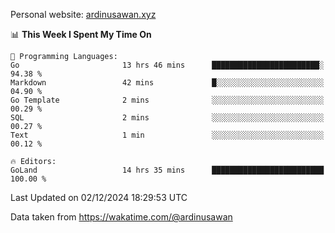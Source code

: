 Personal website: [ardinusawan.xyz](https://ardinusawan.xyz)

<!--START_SECTION:waka-->
📊 **This Week I Spent My Time On** 

```text
💬 Programming Languages: 
Go                       13 hrs 46 mins      ████████████████████████░   94.38 % 
Markdown                 42 mins             █░░░░░░░░░░░░░░░░░░░░░░░░   04.90 % 
Go Template              2 mins              ░░░░░░░░░░░░░░░░░░░░░░░░░   00.29 % 
SQL                      2 mins              ░░░░░░░░░░░░░░░░░░░░░░░░░   00.27 % 
Text                     1 min               ░░░░░░░░░░░░░░░░░░░░░░░░░   00.12 % 

🔥 Editors: 
GoLand                   14 hrs 35 mins      █████████████████████████   100.00 % 
```


 Last Updated on 02/12/2024 18:29:53 UTC
<!--END_SECTION:waka-->
Data taken from https://wakatime.com/@ardinusawan
